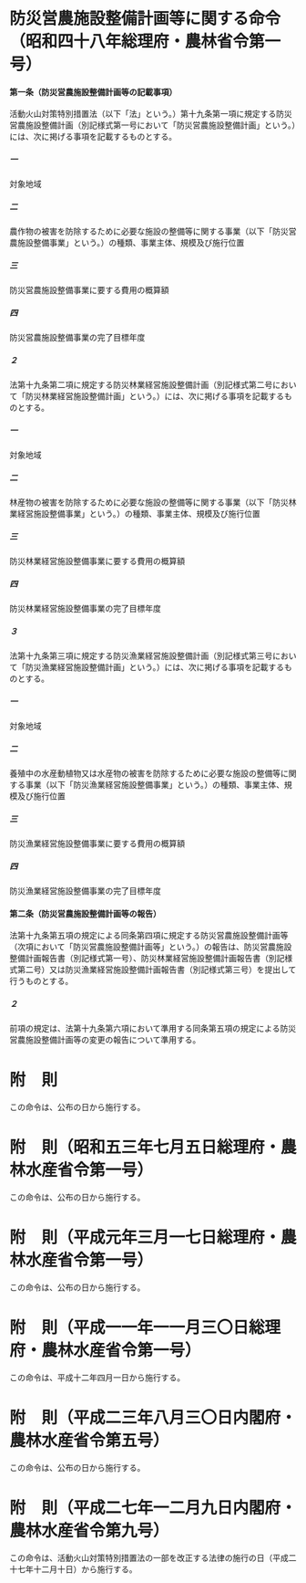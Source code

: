# 防災営農施設整備計画等に関する命令（昭和四十八年総理府・農林省令第一号）
#### 第一条（防災営農施設整備計画等の記載事項）
活動火山対策特別措置法（以下「法」という。）第十九条第一項に規定する防災営農施設整備計画（別記様式第一号において「防災営農施設整備計画」という。）には、次に掲げる事項を記載するものとする。
##### 一
対象地域
##### 二
農作物の被害を防除するために必要な施設の整備等に関する事業（以下「防災営農施設整備事業」という。）の種類、事業主体、規模及び施行位置
##### 三
防災営農施設整備事業に要する費用の概算額
##### 四
防災営農施設整備事業の完了目標年度
##### ２
法第十九条第二項に規定する防災林業経営施設整備計画（別記様式第二号において「防災林業経営施設整備計画」という。）には、次に掲げる事項を記載するものとする。
##### 一
対象地域
##### 二
林産物の被害を防除するために必要な施設の整備等に関する事業（以下「防災林業経営施設整備事業」という。）の種類、事業主体、規模及び施行位置
##### 三
防災林業経営施設整備事業に要する費用の概算額
##### 四
防災林業経営施設整備事業の完了目標年度
##### ３
法第十九条第三項に規定する防災漁業経営施設整備計画（別記様式第三号において「防災漁業経営施設整備計画」という。）には、次に掲げる事項を記載するものとする。
##### 一
対象地域
##### 二
養殖中の水産動植物又は水産物の被害を防除するために必要な施設の整備等に関する事業（以下「防災漁業経営施設整備事業」という。）の種類、事業主体、規模及び施行位置
##### 三
防災漁業経営施設整備事業に要する費用の概算額
##### 四
防災漁業経営施設整備事業の完了目標年度
#### 第二条（防災営農施設整備計画等の報告）
法第十九条第五項の規定による同条第四項に規定する防災営農施設整備計画等（次項において「防災営農施設整備計画等」という。）の報告は、防災営農施設整備計画報告書（別記様式第一号）、防災林業経営施設整備計画報告書（別記様式第二号）又は防災漁業経営施設整備計画報告書（別記様式第三号）を提出して行うものとする。
##### ２
前項の規定は、法第十九条第六項において準用する同条第五項の規定による防災営農施設整備計画等の変更の報告について準用する。
# 附　則
この命令は、公布の日から施行する。
# 附　則（昭和五三年七月五日総理府・農林水産省令第一号）
この命令は、公布の日から施行する。
# 附　則（平成元年三月一七日総理府・農林水産省令第一号）
この命令は、公布の日から施行する。
# 附　則（平成一一年一一月三〇日総理府・農林水産省令第一号）
この命令は、平成十二年四月一日から施行する。
# 附　則（平成二三年八月三〇日内閣府・農林水産省令第五号）
この命令は、公布の日から施行する。
# 附　則（平成二七年一二月九日内閣府・農林水産省令第九号）
この命令は、活動火山対策特別措置法の一部を改正する法律の施行の日（平成二十七年十二月十日）から施行する。
